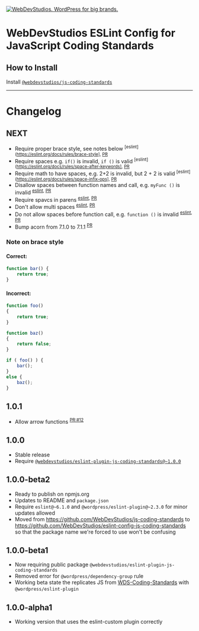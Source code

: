 <a href="https://webdevstudios.com/contact/"><img src="https://webdevstudios.com/wp-content/uploads/2018/04/wds-github-banner.png" alt="WebDevStudios. WordPress for big brands."></a>

# WebDevStudios ESLint Config for JavaScript Coding Standards

## How to Install

Install [`@webdevstudios/js-coding-standards`](https://github.com/WebDevStudios/js-coding-standards)

__________

# Changelog

## NEXT

- Require proper brace style, see notes below <sup>[eslint](https://eslint.org/docs/rules/brace-style], [PR](https://github.com/WebDevStudios/eslint-config-js-coding-standards/pull/20)</sup>
- Require spaces e.g. `if()` is invalid, `if ()` is valid <sup>[eslint](https://eslint.org/docs/rules/space-after-keywords], [PR](https://github.com/WebDevStudios/eslint-config-js-coding-standards/pull/20)</sup>
- Require math to have spaces, e.g. 2+2 is invalid, but 2 + 2 is valid <sup>[eslint](https://eslint.org/docs/rules/space-infix-ops], [PR](https://github.com/WebDevStudios/eslint-config-js-coding-standards/pull/20)</sup>
- Disallow spaces between function names and call, e.g. `myFunc ()` is invalid <sup>[eslint](https://eslint.org/docs/rules/space-before-function-paren), [PR](https://github.com/WebDevStudios/eslint-config-js-coding-standards/pull/20)</sup>
- Require spavcs in parens <sup>[eslint](https://eslint.org/docs/rules/space-in-parens), [PR](https://github.com/WebDevStudios/eslint-config-js-coding-standards/pull/20)</sup>
- Don't allow multi spaces <sup>[eslint](https://eslint.org/docs/rules/no-multi-spaces), [PR](https://github.com/WebDevStudios/eslint-config-js-coding-standards/pull/20)</sup>
- Do not allow spaces before function call, e.g. `function ()` is invalid <sup>[eslint](https://eslint.org/docs/rules/func-call-spacing), [PR](https://github.com/WebDevStudios/eslint-config-js-coding-standards/pull/20)</sup>
- Bump acorn from 7.1.0 to 7.1.1 <sup>[PR](https://github.com/WebDevStudios/eslint-config-js-coding-standards/pull/14)</sup>

### Note on brace style

#### Correct:

```js
function bar() {
    return true;
}
```

#### Incorrect:

```js
function foo()
{
    return true;
}

function baz()
{
    return false;
}

if ( foo() ) {
    bar();
}
else {
    baz();
}
```

## 1.0.1

- Allow arrow functions <sup>[PR:#12](https://github.com/WebDevStudios/eslint-config-js-coding-standards/pull/12)</sup>

## 1.0.0

- Stable release
- Require [`@webdevstudios/eslint-plugin-js-coding-standards@~1.0.0` ](https://github.com/WebDevStudios/eslint-plugin-js-coding-standards/tree/1.0.0)

## 1.0.0-beta2

- Ready to publish on npmjs.org
- Updates to README and `package.json`
- Require `eslint@~6.1.0` and `@wordpress/eslint-plugin@~2.3.0` for minor updates allowed
- Moved from https://github.com/WebDevStudios/js-coding-standards to https://github.com/WebDevStudios/eslint-config-js-coding-standards so that the package name we're forced to use won't be confusing

## 1.0.0-beta1

- Now requiring public package `@webdevstudios/eslint-plugin-js-coding-standards`
- Removed error for `@wordpress/dependency-group` rule
- Working beta state the replicates JS from [WDS-Coding-Standards](https://github.com/WebDevStudios/WDS-Coding-Standards) with `@wordpress/eslint-plugin`

## 1.0.0-alpha1

- Working version that uses the eslint-custom plugin correctly
